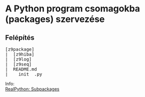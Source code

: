 ﻿# A Python program csomagokba (packages) szervezése

## Felépítés

<pre>
[z9package]
|  [z9hiba]
|  [z9log]
|  [z9seq]
|  README.md
|  __init__.py
</pre>


Info: \
[RealPython: Subpackages](https://realpython.com/lessons/subpackages/)
